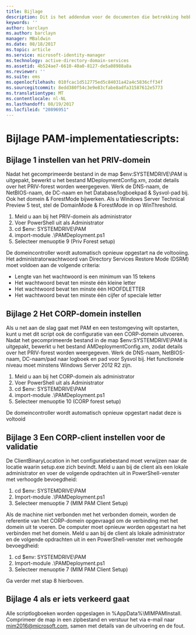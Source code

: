 ```yaml
---
title: Bijlage
description: Dit is het addendum voor de documenten die betrekking hebben op de implementatie van PAM met behulp van scripts. In het artikel wordt uitgelegd hoe u het PRIV- en CORP-domein kunt configureren en een client kunt instellen voor het uitvoeren van validatie. Tevens bevat het artikel informatie over hoe u hulp kunt aanvragen.
keywords: ''
author: barclayn
ms.author: barclayn
manager: MBaldwin
ms.date: 08/18/2017
ms.topic: article
ms.service: microsoft-identity-manager
ms.technology: active-directory-domain-services
ms.assetid: 4b524ae7-6610-40a0-8127-de5a08988a8a
ms.reviewer: ''
ms.suite: ems
ms.openlocfilehash: 010fcac1d512775ed5c84031a42a4c5836cff34f
ms.sourcegitcommit: 8edd380f54c3e9e83cfabe8adfa31587612e5773
ms.translationtype: MT
ms.contentlocale: nl-NL
ms.lasthandoff: 08/19/2017
ms.locfileid: "20896951"
---
```

# <a name="pam-deployment-scripts-addendum"></a>Bijlage PAM-implementatiescripts:

## <a name="addendum-1-setting-up-the-priv-domain"></a>Bijlage 1 instellen van het PRIV-domein

Nadat het gecomprimeerde bestand in de map $env:SYSTEMDRIVE\PAM is uitgepakt, bewerkt u het bestand MDeploymentConfig.xm, zodat details over het PRIV-forest worden weergegeven. Werk de DNS-naam, de NetBIOS-naam, de DC-naam en het Database/logboekpad & Sysvol-pad bij. Ook het domein & ForestMode bijwerken. Als u Windows Server Technical Preview 5 test, stel de DomainMode & ForestMode in op WinThreshold.

1. Meld u aan bij het PRIV-domein als administrator
2. Voer PowerShell uit als Administrator
3. cd $env: SYSTEMDRIVE\PAM
4. import-module .\PAMDeployment.ps1
5. Selecteer menuoptie 9 (Priv Forest setup)


De domeincontroller wordt automatisch opnieuw opgestart na de voltooiing. Het administratorwachtwoord van Directory Services Restore Mode (DSRM) moet voldoen aan de volgende criteria:

  * Lengte van het wachtwoord is een minimum van 15 tekens
  * Het wachtwoord bevat ten minste één kleine letter
  * Het wachtwoord bevat ten minste één HOOFDLETTER
  * Het wachtwoord bevat ten minste één cijfer of speciale letter

## <a name="addendum-2-setting-up-the-corp-domain"></a>Bijlage 2 Het CORP-domein instellen

Als u net aan de slag gaat met PAM en een testomgeving wilt opstarten, kunt u met dit script ook de configuratie van een CORP-domein uitvoeren. Nadat het gecomprimeerde bestand in de map $env:SYSTEMDRIVE\PAM is uitgepakt, bewerkt u het bestand AMDeploymentConfig.xm, zodat details over het PRIV-forest worden weergegeven. Werk de DNS-naam, NetBIOS-naam, DC-naam/pad naar logboek en pad voor Sysvol bij. Het functionele niveau moet minstens Windows Server 2012 R2 zijn.

1. Meld u aan bij het CORP-domein als administrator
2. Voer PowerShell uit als Administrator
3. cd $env: SYSTEMDRIVE\PAM
4. import-module .\PAMDeployment.ps1
5. Selecteer menuoptie 10 (CORP forest setup)

De domeincontroller wordt automatisch opnieuw opgestart nadat deze is voltooid

## <a name="addendum-3-setting-up-a-corp-client-to-do-the-validation"></a>Bijlage 3 Een CORP-client instellen voor de validatie

De ClientBinaryLocation in het configuratiebestand moet verwijzen naar de locatie waarin setup.exe zich bevindt.
Meld u aan bij de client als een lokale administrator en voer de volgende opdrachten uit in PowerShell-venster met verhoogde bevoegdheid:

1. cd $env: SYSTEMDRIVE\PAM
2. Import-module .\PAMDeployment.ps1
3. Selecteer menuoptie 7 (MIM PAM Client Setup)


Als de machine niet verbonden met het verbonden domein, worden de referentie van het CORP-domein opgevraagd om de verbinding met het domein uit te voeren. De computer moet opnieuw worden opgestart na het verbinden met het domein. Meld u aan bij de client als lokale administrator en de volgende opdrachten uit in een PowerShell-venster met verhoogde bevoegdheid:

1. cd $env: SYSTEMDRIVE\PAM
2. Import-module .\PAMDeployment.ps1
3. Selecteer menuoptie 7 (MIM PAM Client Setup)

Ga verder met stap 8 hierboven.

## <a name="addendum-4-if-something-goes-wrong"></a>Bijlage 4 als er iets verkeerd gaat

Alle scriptlogboeken worden opgeslagen in %AppData%\MIMPAMInstall. Comprimeer de map in een zipbestand en verstuur het via e-mail naar [mim2016@microsoft.com](mailto:mim2016@microsoft.com), samen met details van de uitvoering en de fout.
